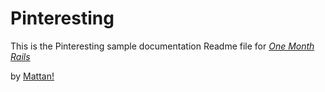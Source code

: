 # Pinteresting

This is the Pinteresting sample documentation Readme file for [*One Month Rails*](http://onemonthrails.com)

by [Mattan!](http://mattangriffel.com)